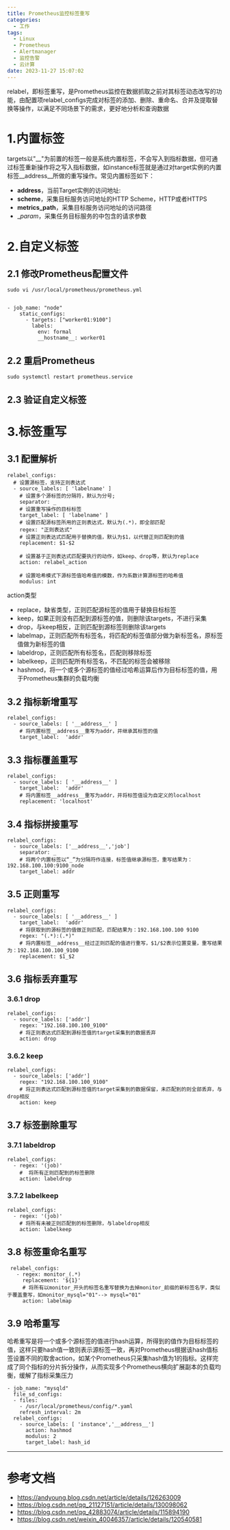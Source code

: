 ```yaml
---
title: Prometheus监控标签重写
categories:
  - 工作
tags:
  - Linux
  - Prometheus
  - Alertmanager
  - 监控告警
  - 云计算
date: 2023-11-27 15:07:02
---
```


relabel，即标签重写，是Prometheus监控在数据抓取之前对其标签动态改写的功能，由配置项relabel_configs完成对标签的添加、删除、重命名、合并及提取替换等操作，以满足不同场景下的需求，更好地分析和查询数据

# 1.内置标签

targets以"__"为前置的标签一般是系统内置标签，不会写入到指标数据，但可通过标签重新操作将之写入指标数据，如instance标签就是通过对target实例的内置标签__address__所做的重写操作。常见内置标签如下：

- __address__，当前Target实例的访问地址<host>:<port>
- __scheme__，采集目标服务访问地址的HTTP Scheme，HTTP或者HTTPS
- __metrics_path__，采集目标服务访问地址的访问路径
- __param_<name>，采集任务目标服务的中包含的请求参数

# 2.自定义标签

## 2.1 修改Prometheus配置文件

    sudo vi /usr/local/prometheus/prometheus.yml


    - job_name: "node"
        static_configs:
          - targets: ["worker01:9100"]
            labels:
              env: formal
              __hostname__: worker01

## 2.2 重启Prometheus

    sudo systemctl restart prometheus.service

## 2.3 验证自定义标签

# 3.标签重写

## 3.1 配置解析

    relabel_configs:
      # 设置源标签，支持正则表达式
      - source_labels: [ 'labelname' ]
        # 设置多个源标签的分隔符，默认为分号;
        separator: _
        # 设置重写操作的目标标签
        target_label: [ 'labelname' ]
        # 设置匹配源标签所用的正则表达式，默认为(.*)，即全部匹配
        regex: "正则表达式"
        # 设置正则表达式匹配用于替换的值，默认为$1，以代替正则匹配到的值
        replacement: $1-$2

        # 设置基于正则表达式匹配要执行的动作，如keep、drop等，默认为replace
        action: relabel_action
 
        # 设置哈希模式下源标签值哈希值的模数，作为系数计算源标签的哈希值
        modulus: int
 
action类型

- replace，缺省类型，正则匹配源标签的值用于替换目标标签
- keep，如果正则没有匹配到源标签的值，则删除该targets，不进行采集
- drop，与keep相反，正则匹配到源标签则删除该targets
- labelmap，正则匹配所有标签名，将匹配的标签值部分做为新标签名，原标签值做为新标签的值
- labeldrop，正则匹配所有标签名，匹配则移除标签
- labelkeep，正则匹配所有标签名，不匹配的标签会被移除
- hashmod，将一个或多个源标签的值经过哈希运算后作为目标标签的值，用于Prometheus集群的负载均衡

## 3.2 指标新增重写

    relabel_configs:
      - source_labels: [ '__address__' ]
        # 将内置标签__address__重写为addr，并继承其标签的值
        target_label:  'addr'

## 3.3 指标覆盖重写

    relabel_configs:
      - source_labels: [ '__address__' ]
        target_label:  'addr'
        # 将内置标签__address__重写为addr，并将标签值设为自定义的localhost
        replacement: 'localhost'

## 3.4 指标拼接重写

    relabel_configs:
      - source_labels: ['__address__','job']
        separator: _
        # 将两个内置标签以“_”为分隔符作连接，标签值继承源标签，重写结果为：192.168.100.100:9100_node    
        target_label: addr

## 3.5 正则重写

    relabel_configs:
      - source_labels: [ '__address__' ]
        target_label:  'addr'
        # 将获取到的源标签的值做正则匹配，匹配结果为：192.168.100.100 9100
        regex: "(.*):(.*)"
        # 将内置标签__address__经过正则匹配的值进行重写，$1/$2表示位置变量，重写结果为：192.168.100.100_9100
        replacement: $1_$2

## 3.6 指标丢弃重写

### 3.6.1 drop

    relabel_configs:
      - source_labels: ['addr']
        regex: "192.168.100.100_9100"
        # 将正则表达式匹配到源标签值的target采集到的数据丢弃
        action: drop

### 3.6.2 keep

    relabel_configs:
      - source_labels: ['addr']
        regex: "192.168.100.100_9100"
        # 将正则表达式匹配到源标签值的target采集到的数据保留，未匹配到的则全部丢弃，与drop相反
        action: keep

## 3.7 标签删除重写

### 3.7.1 labeldrop

    relabel_configs:
      - regex: '(job)'
        #  将所有正则匹配到的标签删除
        action: labeldrop

### 3.7.2 labelkeep

    relabel_configs:
      - regex: '(job)'
        # 将所有未被正则匹配到的标签删除，与labeldrop相反
        action: labelkeep    

## 3.8 标签重命名重写

     relabel_configs:
       - regex: monitor_(.*)
         replacement: '${1}'
         # 将所有以monitor_开头的标签名重写替换为去掉monitor_前缀的新标签名字，类似于覆盖重写，如monitor_mysql="01"--> mysql="01"
         action: labelmap

## 3.9 哈希重写

哈希重写是将一个或多个源标签的值进行hash运算，所得到的值作为目标标签的值，这样只要hash值一致则表示源标签一致，再对Prometheus根据该hash值标签设置不同的取舍action，如某个Prometheus只采集hash值为1的指标。这样完成了同个指标的分片拆分操作，从而实现多个Prometheus横向扩展副本的负载均衡，缓解了指标采集压力

    - job_name: "mysqld"
      file_sd_configs:
      - files:
        - /usr/local/prometheus/config/*.yaml
        refresh_interval: 2m
      relabel_configs:
        - source_labels: [ 'instance','__address__']
          action: hashmod
          modulus: 2
          target_label: hash_id

---------

# 参考文档

- https://andyoung.blog.csdn.net/article/details/126263009
- https://blog.csdn.net/qq_21127151/article/details/130098062
- https://blog.csdn.net/qq_42883074/article/details/115894190
- https://blog.csdn.net/weixin_40046357/article/details/120540581